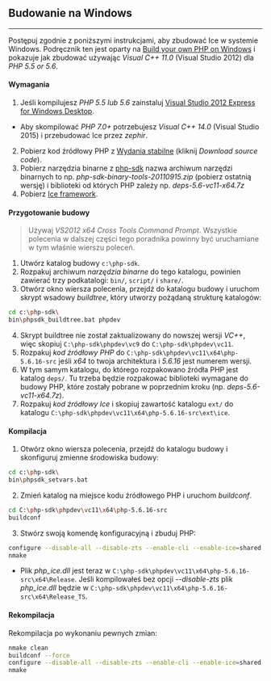 ## Budowanie na Windows
***
Postępuj zgodnie z poniższymi instrukcjami, aby zbudować Ice w systemie Windows. Podręcznik ten jest oparty na [Build your own PHP on Windows](https://wiki.php.net/internals/windows/stepbystepbuild) i pokazuje jak zbudować używając *Visual C++ 11.0* (Visual Studio 2012) dla *PHP 5.5 or 5.6*.

#### Wymagania
1. Jeśli kompilujesz *PHP 5.5 lub 5.6* zainstaluj [Visual Studio 2012 Express for Windows Desktop](https://www.microsoft.com/en-us/download/details.aspx?id=34673).
* Aby skompilować *PHP 7.0+* potrzebujesz _Visual C++ 14.0_ (Visual Studio 2015) i przebudować Ice przez _zephir_.
2. Pobierz kod źródłowy PHP z [Wydania stabilne](http://windows.php.net/download/) (kliknij _Download source code_).
3. Pobierz narzędzia binarne z [php-sdk](http://windows.php.net/downloads/php-sdk/) nazwa archiwum narzędzi binarnych to np. _php-sdk-binary-tools-20110915.zip_ (pobierz ostatnią wersję) i biblioteki od których PHP zależy np. _deps-5.6-vc11-x64.7z_
4. Pobierz [Ice framework](https://github.com/ice/framework/releases).

#### Przygotowanie budowy
> Używaj _VS2012 x64 Cross Tools Command Prompt_. Wszystkie polecenia w dalszej części tego poradnika powinny być uruchamiane w tym właśnie wierszu poleceń.

1. Utwórz katalog budowy `c:\php-sdk`.
2. Rozpakuj archiwum _narzędzia binarne_ do tego katalogu, powinien zawierać trzy podkatalogi: `bin/`, `script/` i `share/`.
3. Otwórz okno wiersza polecenia, przejdź do katalogu budowy i uruchom skrypt wsadowy _buildtree_, który utworzy pożądaną strukturę katalogów:
```sh
cd c:\php-sdk\
bin\phpsdk_buildtree.bat phpdev
```
4. Skrypt buildtree nie został zaktualizowany do nowszej wersji _VC++_, więc skopiuj `C:\php-sdk\phpdev\vc9` do `C:\php-sdk\phpdev\vc11`.
5. Rozpakuj _kod źródłowy PHP_ do `C:\php-sdk\phpdev\vc11\x64\php-5.6.16-src` jeśli _x64_ to twoja architektura i _5.6.16_ jest numerem wersji.
6. W tym samym katalogu, do którego rozpakowano źródła PHP jest katalog `deps/`. Tu trzeba będzie rozpakować biblioteki wymagane do budowy PHP, które zostały pobrane w poprzednim kroku (np. _deps-5.6-vc11-x64.7z_).
7. Rozpakuj _kod źródłowy Ice_ i skopiuj zawartość katalogu `ext/` do katalogu `C:\php-sdk\phpdev\vc11\x64\php-5.6.16-src\ext\ice`.

#### Kompilacja
1. Otwórz okno wiersza polecenia, przejdź do katalogu budowy i skonfiguruj zmienne środowiska budowy:
```sh
cd c:\php-sdk\
bin\phpsdk_setvars.bat
```
2. Zmień katalog na miejsce kodu źródłowego PHP i uruchom _buildconf_.
```sh
cd C:\php-sdk\phpdev\vc11\x64\php-5.6.16-src
buildconf
```
3. Stwórz swoją komendę konfiguracyjną i zbuduj PHP:
```sh
configure --disable-all --disable-zts --enable-cli --enable-ice=shared
nmake
```

* Plik _php\_ice.dll_ jest teraz w `C:\php-sdk\phpdev\vc11\x64\php-5.6.16-src\x64\Release`.  Jeśli kompilowałeś bez opcji _--disable-zts_ plik _php\_ice.dll_ będzie w `C:\php-sdk\phpdev\vc11\x64\php-5.6.16-src\x64\Release_TS`.

#### Rekompilacja
Rekompilacja po wykonaniu pewnych zmian:
```sh
nmake clean
buildconf --force
configure --disable-all --disable-zts --enable-cli --enable-ice=shared
nmake
```